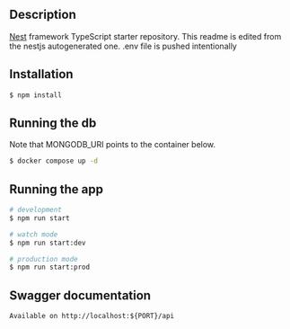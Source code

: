 
## Description

[Nest](https://github.com/nestjs/nest) framework TypeScript starter repository. This readme is edited from the nestjs autogenerated one. .env file is pushed intentionally

## Installation

```bash
$ npm install
```


## Running the db

Note that MONGODB_URI points to the container below. 
```bash
$ docker compose up -d
```


## Running the app

```bash
# development
$ npm run start

# watch mode
$ npm run start:dev

# production mode
$ npm run start:prod
```


## Swagger documentation
```
Available on http://localhost:${PORT}/api
```
